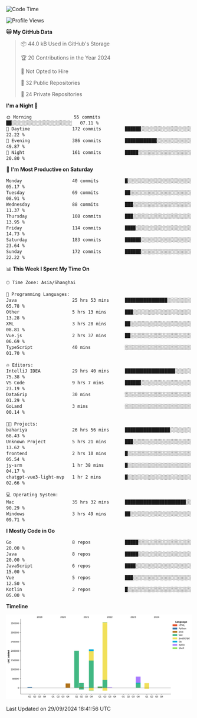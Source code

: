 <!--START_SECTION:waka-->
![Code Time](http://img.shields.io/badge/Code%20Time-2%2C762%20hrs%2017%20mins-blue)

![Profile Views](http://img.shields.io/badge/Profile%20Views-0-blue)

**🐱 My GitHub Data** 

> 📦 44.0 kB Used in GitHub's Storage 
 > 
> 🏆 20 Contributions in the Year 2024
 > 
> 🚫 Not Opted to Hire
 > 
> 📜 32 Public Repositories 
 > 
> 🔑 24 Private Repositories 
 > 
**I'm a Night 🦉** 

```text
🌞 Morning                55 commits          ██░░░░░░░░░░░░░░░░░░░░░░░   07.11 % 
🌆 Daytime                172 commits         ██████░░░░░░░░░░░░░░░░░░░   22.22 % 
🌃 Evening                386 commits         ████████████░░░░░░░░░░░░░   49.87 % 
🌙 Night                  161 commits         █████░░░░░░░░░░░░░░░░░░░░   20.80 % 
```
📅 **I'm Most Productive on Saturday** 

```text
Monday                   40 commits          █░░░░░░░░░░░░░░░░░░░░░░░░   05.17 % 
Tuesday                  69 commits          ██░░░░░░░░░░░░░░░░░░░░░░░   08.91 % 
Wednesday                88 commits          ███░░░░░░░░░░░░░░░░░░░░░░   11.37 % 
Thursday                 108 commits         ███░░░░░░░░░░░░░░░░░░░░░░   13.95 % 
Friday                   114 commits         ████░░░░░░░░░░░░░░░░░░░░░   14.73 % 
Saturday                 183 commits         ██████░░░░░░░░░░░░░░░░░░░   23.64 % 
Sunday                   172 commits         ██████░░░░░░░░░░░░░░░░░░░   22.22 % 
```


📊 **This Week I Spent My Time On** 

```text
🕑︎ Time Zone: Asia/Shanghai

💬 Programming Languages: 
Java                     25 hrs 53 mins      ████████████████░░░░░░░░░   65.78 % 
Other                    5 hrs 13 mins       ███░░░░░░░░░░░░░░░░░░░░░░   13.28 % 
XML                      3 hrs 28 mins       ██░░░░░░░░░░░░░░░░░░░░░░░   08.81 % 
Vue.js                   2 hrs 37 mins       ██░░░░░░░░░░░░░░░░░░░░░░░   06.69 % 
TypeScript               40 mins             ░░░░░░░░░░░░░░░░░░░░░░░░░   01.70 % 

🔥 Editors: 
IntelliJ IDEA            29 hrs 40 mins      ███████████████████░░░░░░   75.38 % 
VS Code                  9 hrs 7 mins        ██████░░░░░░░░░░░░░░░░░░░   23.19 % 
DataGrip                 30 mins             ░░░░░░░░░░░░░░░░░░░░░░░░░   01.29 % 
GoLand                   3 mins              ░░░░░░░░░░░░░░░░░░░░░░░░░   00.14 % 

🐱‍💻 Projects: 
bahariya                 26 hrs 56 mins      █████████████████░░░░░░░░   68.43 % 
Unknown Project          5 hrs 21 mins       ███░░░░░░░░░░░░░░░░░░░░░░   13.62 % 
frontend                 2 hrs 10 mins       █░░░░░░░░░░░░░░░░░░░░░░░░   05.54 % 
jy-srm                   1 hr 38 mins        █░░░░░░░░░░░░░░░░░░░░░░░░   04.17 % 
chatgpt-vue3-light-mvp   1 hr 2 mins         █░░░░░░░░░░░░░░░░░░░░░░░░   02.66 % 

💻 Operating System: 
Mac                      35 hrs 32 mins      ███████████████████████░░   90.29 % 
Windows                  3 hrs 49 mins       ██░░░░░░░░░░░░░░░░░░░░░░░   09.71 % 
```

**I Mostly Code in Go** 

```text
Go                       8 repos             █████░░░░░░░░░░░░░░░░░░░░   20.00 % 
Java                     8 repos             █████░░░░░░░░░░░░░░░░░░░░   20.00 % 
JavaScript               6 repos             ████░░░░░░░░░░░░░░░░░░░░░   15.00 % 
Vue                      5 repos             ███░░░░░░░░░░░░░░░░░░░░░░   12.50 % 
Kotlin                   2 repos             █░░░░░░░░░░░░░░░░░░░░░░░░   05.00 % 
```



**Timeline**

![Lines of Code chart](https://raw.githubusercontent.com/youtiaoguagua/youtiaoguagua/master/assets/bar_graph.png)


 Last Updated on 29/09/2024 18:41:56 UTC
<!--END_SECTION:waka-->
